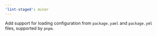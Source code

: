 ```yaml
---
'lint-staged': minor
---
```


Add support for loading configuration from `package.yaml` and `package.yml` files, supported by `pnpm`.
